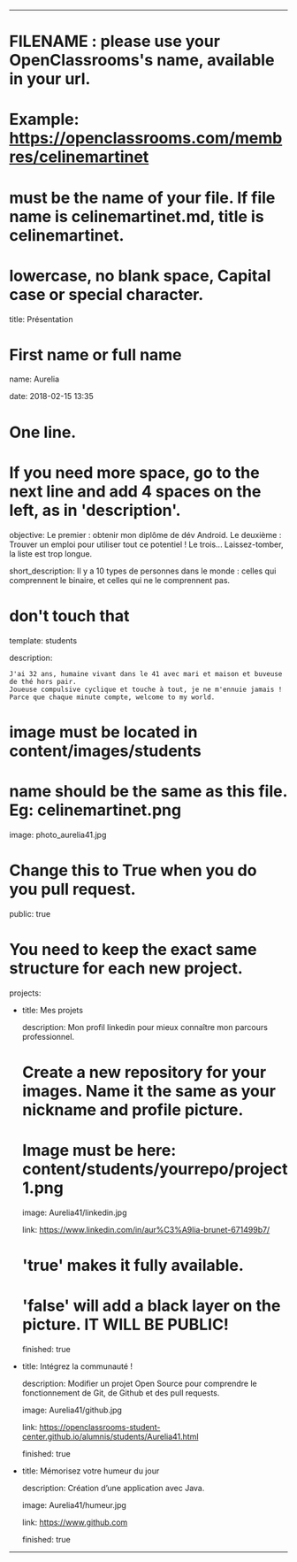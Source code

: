 ---


# FILENAME : please use your OpenClassrooms's name, available in your url.

# Example: https://openclassrooms.com/membres/celinemartinet

# must be the name of your file. If file name is celinemartinet.md, title is celinemartinet.

# lowercase, no blank space, Capital case or special character.

title: Présentation


# First name or full name

name: Aurelia

date: 2018-02-15 13:35


# One line.

# If you need more space, go to the next line and add 4 spaces on the left, as in 'description'.

objective: 
    Le premier : obtenir mon diplôme de dév Android.
    Le deuxième : Trouver un emploi pour utiliser tout ce potentiel !
    Le trois... Laissez-tomber, la liste est trop longue.

short_description: Il y a 10 types de personnes dans le monde : celles qui comprennent le binaire, et celles qui ne le comprennent pas.


# don't touch that

template: students

description:

    J'ai 32 ans, humaine vivant dans le 41 avec mari et maison et buveuse de thé hors pair.
    Joueuse compulsive cyclique et touche à tout, je ne m'ennuie jamais !
    Parce que chaque minute compte, welcome to my world.


# image must be located in content/images/students

# name should be the same as this file. Eg: celinemartinet.png

image: photo_aurelia41.jpg


# Change this to True when you do you pull request.

public: true


# You need to keep the exact same structure for each new project.

projects:

  - title: Mes projets

    description: Mon profil linkedin pour mieux connaître mon parcours professionnel.

    # Create a new repository for your images. Name it the same as your nickname and profile picture.

    # Image must be here: content/students/yourrepo/project1.png

    image: Aurelia41/linkedin.jpg

    link: https://www.linkedin.com/in/aur%C3%A9lia-brunet-671499b7/

    # 'true' makes it fully available.

    # 'false' will add a black layer on the picture. IT WILL BE PUBLIC!

    finished: true

  - title: Intégrez la communauté !

    description: Modifier un projet Open Source pour comprendre le fonctionnement de Git, de Github et des pull requests. 

    image: Aurelia41/github.jpg

    link: https://openclassrooms-student-center.github.io/alumnis/students/Aurelia41.html

    finished: true

  - title: Mémorisez votre humeur du jour

    description: Création d’une application avec Java.

    image: Aurelia41/humeur.jpg

    link: https://www.github.com

    finished: true

---